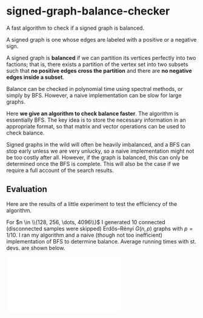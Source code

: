 # signed-graph-balance-checker
A fast algorithm to check if a signed graph is balanced.

A signed graph is one whose edges are labeled with a positive or a negative sign.

A signed graph is **balanced** if we can partition its vertices perfectly into two factions; that is, there exists a partition of the vertex set into two subsets such that **no positive edges cross the partition** and there are **no negative edges inside a subset**.

Balance can be checked in polynomial time using spectral methods, or simply by BFS. However, a naive implementation can be slow for large graphs.

Here **we give an algorithm to check balance faster**. The algorithm is essentially BFS. The key idea is to store the necessary information in an appropriate format, so that matrix and vector operations can be used to check balance.

Signed graphs in the wild will often be heavily imbalanced, and a BFS can stop early unless we are very unlucky, so a naive implementation might not be too costly after all. However, if the graph is balanced, this can only be determined once the BFS is complete. This will also be the case if we require a full account of the search results.

## Evaluation

Here are the results of a little experiment to test the efficiency of the algorithm.

For $n \in \\{128, 256, \dots, 4096\\}$ I generated 10 connected (disconnected samples were skipped) Erdős–Rényi $G(n,p)$ graphs with $p=1/10$. I ran my algorithm and a naive (though not too inefficient) implementation of BFS to determine balance. Average running times with st. devs. are shown below.

![](results.pdf)